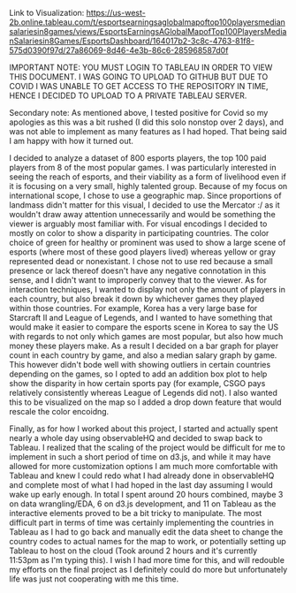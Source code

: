 Link to Visualization: https://us-west-2b.online.tableau.com/t/esportsearningsaglobalmapoftop100playersmediansalariesin8games/views/EsportsEarningsAGlobalMapofTop100PlayersMedianSalariesin8Games/EsportsDashboard/164017b2-3c8c-4763-81f8-575d0390f97d/27a86069-8d46-4e3b-86c6-285968587d0f

IMPORTANT NOTE: YOU MUST LOGIN TO TABLEAU IN ORDER TO VIEW THIS DOCUMENT. I WAS GOING TO UPLOAD TO GITHUB BUT DUE TO COVID I WAS UNABLE TO GET ACCESS TO THE REPOSITORY IN TIME, HENCE I DECIDED TO UPLOAD TO A PRIVATE TABLEAU SERVER. 

Secondary note: As mentioned above, I tested positive for Covid so my apologies as this was a bit rushed (I did this solo nonstop over 2 days), and was not able to implement as many features as I had hoped. That being said I am happy with how it turned out. 

I decided to analyze a dataset of 800 esports players, the top 100 paid players from 8 of the most popular games. I was particularly interested in seeing the reach of esports, and their viability as a form of livelihood even if it is focusing on a very small, highly talented group. Because of my focus on international scope, I chose to use a geographic map. Since proportions of landmass didn't matter for this visual, I decided to use the Mercator :/ as it wouldn't draw away attention unnecessarily and would be something the viewer is arguably most familiar with. For visual encodings I decided to mostly on color to show a disparity in participating countries. The color choice of green for healthy or prominent was used to show a large scene of esports (where most of these good players lived) whereas yellow or gray represented dead or nonexistant. I chose not to use red because a small presence or lack thereof doesn't have any negative connotation in this sense, and I didn't want to improperly convey that to the viewer. As for interaction techniques, I wanted to display not only the amount of players in each country, but also break it down by whichever games they played within those countries. For example, Korea has a very large base for Starcraft II and League of Legends, and I wanted to have something that would make it easier to compare the esports scene in Korea to say the US with regards to not only which games are most popular, but also how much money these players make. As a result I decided on a bar graph for player count in each country by game, and also a median salary graph by game. This however didn't bode well with showing outliers in certain countries depending on the games, so I opted to add an addition box plot to help show the disparity in how certain sports pay (for example, CSGO pays relatively consistently whereas League of Legends did not). I also wanted this to be visualized on the map so I added a drop down feature that would rescale the color encoidng. 

Finally, as for how I worked about this project, I started and actually spent nearly a whole day using observableHQ and decided to swap back to Tableau. I realized that the scaling of the project would be difficult for me to implement in such a short period of time on d3.js, and while it may have allowed for more customization options I am much more comfortable with Tableau and knew I could redo what I had already done in observableHQ and complete most of what I had hoped in the last day assuming I would wake up early enough. In total I spent around 20 hours combined, maybe 3 on data wrangling/EDA, 6 on d3.js development, and 11 on Tableau as the interactive elements proved to be a bit tricky to manipulate. The most difficult part in terms of time was certainly implementing the countries in Tableau as I had to go back and manually edit the data sheet to change the country codes to actual names for the map to work, or potentially setting up Tableau to host on the cloud (Took around 2 hours and it's currently 11:53pm as I'm typing this). I wish I had more time for this, and will redouble my efforts on the final project as I definitely could do more but unfortunately life was just not cooperating with me this time. 